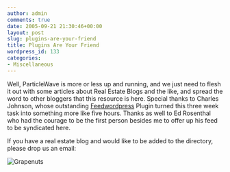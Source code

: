 ```yaml
---
author: admin
comments: true
date: 2005-09-21 21:30:46+00:00
layout: post
slug: plugins-are-your-friend
title: Plugins Are Your Friend
wordpress_id: 133
categories:
- Miscellaneous
---
```


Well, ParticleWave is more or less up and running, and we just need to flesh it out with some articles about Real Estate Blogs and the like, and spread the word to other bloggers that this resource is here.  Special thanks to Charles Johnson, whose outstanding [Feedwordpress](http://projects.radgeek.com/feedwordpress/) Plugin turned this three week task into something  more like five hours.  Thanks as well to Ed Rosenthal who had the courage to be the first person besides me to offer up his feed to be syndicated here.

If you have a real estate blog and would like to be added to the directory, please drop us an email:  
  


![Grapenuts](http://www.particlewave.com/images/grapenuts.gif)
